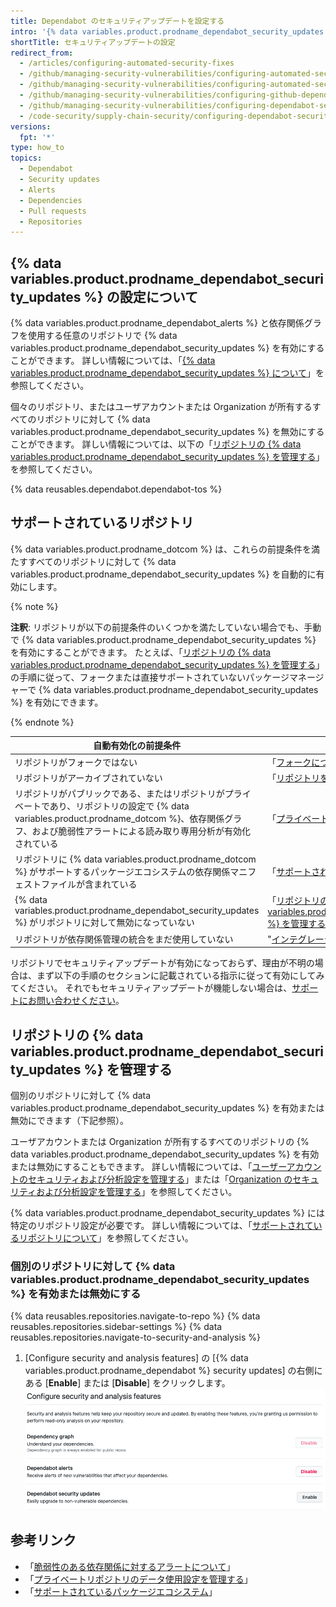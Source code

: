 ```yaml
---
title: Dependabot のセキュリティアップデートを設定する
intro: '{% data variables.product.prodname_dependabot_security_updates %} または手動のプルリクエストを使用して、脆弱性のある依存関係を簡単に更新できます。'
shortTitle: セキュリティアップデートの設定
redirect_from:
  - /articles/configuring-automated-security-fixes
  - /github/managing-security-vulnerabilities/configuring-automated-security-fixes
  - /github/managing-security-vulnerabilities/configuring-automated-security-updates
  - /github/managing-security-vulnerabilities/configuring-github-dependabot-security-updates
  - /github/managing-security-vulnerabilities/configuring-dependabot-security-updates
  - /code-security/supply-chain-security/configuring-dependabot-security-updates
versions:
  fpt: '*'
type: how_to
topics:
  - Dependabot
  - Security updates
  - Alerts
  - Dependencies
  - Pull requests
  - Repositories
---
```


<!--Marketing-LINK: From home page "Learn more about Dependabot".-->

## {% data variables.product.prodname_dependabot_security_updates %} の設定について

{% data variables.product.prodname_dependabot_alerts %} と依存関係グラフを使用する任意のリポジトリで {% data variables.product.prodname_dependabot_security_updates %} を有効にすることができます。 詳しい情報については、「[{% data variables.product.prodname_dependabot_security_updates %} について](/github/managing-security-vulnerabilities/about-dependabot-security-updates)」を参照してください。

個々のリポジトリ、またはユーザアカウントまたは Organization が所有するすべてのリポジトリに対して {% data variables.product.prodname_dependabot_security_updates %} を無効にすることができます。 詳しい情報については、以下の「[リポジトリの {% data variables.product.prodname_dependabot_security_updates %} を管理する](#managing-dependabot-security-updates-for-your-repositories)」を参照してください。

{% data reusables.dependabot.dependabot-tos %}

## サポートされているリポジトリ

{% data variables.product.prodname_dotcom %} は、これらの前提条件を満たすすべてのリポジトリに対して {% data variables.product.prodname_dependabot_security_updates %} を自動的に有効にします。

{% note %}

**注釈**: リポジトリが以下の前提条件のいくつかを満たしていない場合でも、手動で {% data variables.product.prodname_dependabot_security_updates %} を有効にすることができます。 たとえば、「[リポジトリの {% data variables.product.prodname_dependabot_security_updates %} を管理する](#managing-dependabot-security-updates-for-your-repositories)」の手順に従って、フォークまたは直接サポートされていないパッケージマネージャーで {% data variables.product.prodname_dependabot_security_updates %} を有効にできます。

{% endnote %}

| 自動有効化の前提条件                                                                                                                      | 詳細情報                                                                                                                                              |
| ------------------------------------------------------------------------------------------------------------------------------- | ------------------------------------------------------------------------------------------------------------------------------------------------- |
| リポジトリがフォークではない                                                                                                                  | 「[フォークについて](/github/collaborating-with-issues-and-pull-requests/about-forks)」                                                                     |
| リポジトリがアーカイブされていない                                                                                                               | 「[リポジトリをアーカイブする](/github/creating-cloning-and-archiving-repositories/archiving-repositories)」                                                     |
| リポジトリがパブリックである、またはリポジトリがプライベートであり、リポジトリの設定で {% data variables.product.prodname_dotcom %}、依存関係グラフ、および脆弱性アラートによる読み取り専用分析が有効化されている | 「[プライベートリポジトリのデータ使用設定を管理する](/github/understanding-how-github-uses-and-protects-your-data/managing-data-use-settings-for-your-private-repository)」 |
| リポジトリに {% data variables.product.prodname_dotcom %} がサポートするパッケージエコシステムの依存関係マニフェストファイルが含まれている                                    | 「[サポートされているパッケージエコシステム](/github/visualizing-repository-data-with-graphs/about-the-dependency-graph#supported-package-ecosystems)」                 |
| {% data variables.product.prodname_dependabot_security_updates %} がリポジトリに対して無効になっていない                                         | 「[リポジトリの {% data variables.product.prodname_dependabot_security_updates %} を管理する](#managing-dependabot-security-updates-for-your-repositories)」 |
| リポジトリが依存関係管理の統合をまだ使用していない                                                                                                       | "[インテグレーションについて](/github/customizing-your-github-workflow/about-integrations)"                                                                    |

リポジトリでセキュリティアップデートが有効になっておらず、理由が不明の場合は、まず以下の手順のセクションに記載されている指示に従って有効にしてみてください。 それでもセキュリティアップデートが機能しない場合は、[サポートにお問い合わせください](https://support.github.com/contact?tags=docs-security)。

## リポジトリの {% data variables.product.prodname_dependabot_security_updates %} を管理する

個別のリポジトリに対して {% data variables.product.prodname_dependabot_security_updates %} を有効または無効にできます（下記参照）。

ユーザアカウントまたは Organization が所有するすべてのリポジトリの {% data variables.product.prodname_dependabot_security_updates %} を有効または無効にすることもできます。 詳しい情報については、「[ユーザーアカウントのセキュリティおよび分析設定を管理する](/github/setting-up-and-managing-your-github-user-account/managing-security-and-analysis-settings-for-your-user-account)」または「[Organization のセキュリティおよび分析設定を管理する](/organizations/keeping-your-organization-secure/managing-security-and-analysis-settings-for-your-organization)」を参照してください。

{% data variables.product.prodname_dependabot_security_updates %} には特定のリポジトリ設定が必要です。 詳しい情報については、「[サポートされているリポジトリについて](#supported-repositories)」を参照してください。

### 個別のリポジトリに対して {% data variables.product.prodname_dependabot_security_updates %} を有効または無効にする

{% data reusables.repositories.navigate-to-repo %}
{% data reusables.repositories.sidebar-settings %}
{% data reusables.repositories.navigate-to-security-and-analysis %}
1. [Configure security and analysis features] の [{% data variables.product.prodname_dependabot %} security updates] の右側にある [**Enable**] または [**Disable**] をクリックします。 ![{% data variables.product.prodname_dependabot_security_updates %} を有効にするボタンのある [Configure security and analysis features] セクション](/assets/images/help/repository/enable-dependabot-security-updates-button.png)

## 参考リンク

- 「[脆弱性のある依存関係に対するアラートについて](/code-security/supply-chain-security/about-alerts-for-vulnerable-dependencies)」
- 「[プライベートリポジトリのデータ使用設定を管理する](/github/understanding-how-github-uses-and-protects-your-data/managing-data-use-settings-for-your-private-repository)」
- 「[サポートされているパッケージエコシステム](/github/visualizing-repository-data-with-graphs/about-the-dependency-graph#supported-package-ecosystems)」

